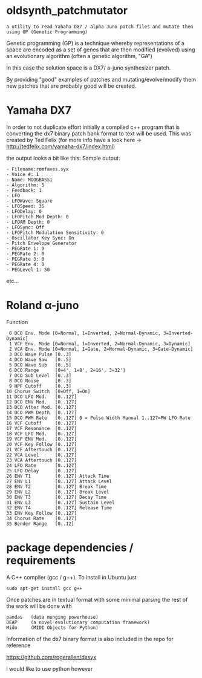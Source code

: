 # oldsynth_patchmutator
    a utility to read Yahaha DX7 / alpha Juno patch files and mutate then using GP (Genetic Programming)


Genetic programming (GP) is a technique whereby representations of a space are encoded as a set of genes that are then modified (evolved) using an evolutionary algorithm (often a genetic algorithm, "GA")


In this case the solution space is a DX7/ a-juno synthesizer patch.

By providing "good" examples of patches and mutating/evolve/modify them new patches that are probably good will be created.


# Yamaha DX7


In order to not duplicate effort initially a compiled c++ program that is converting the dx7 binary patch  bank format to text will be used.
This was created by Ted Felix (for more info have a look here -> http://tedfelix.com/yamaha-dx7/index.html)

the output looks a bit like this:
Sample output:

    - Filename:romfaves.syx
    - Voice #: 1
    - Name: MOOGBASS1
    - Algorithm: 5
    - Feedback: 1
    - LFO
    - LFOWave: Square
    - LFOSpeed: 35
    - LFODelay: 0
    - LFOPitch Mod Depth: 0
    - LFOAM Depth: 0
    - LFOSync: Off
    - LFOPitch Modulation Sensitivity: 0
    - Oscillator Key Sync: On
    - Pitch Envelope Generator
    - PEGRate 1: 0
    - PEGRate 2: 0
    - PEGRate 3: 0
    - PEGRate 4: 0
    - PEGLevel 1: 50

etc...


# Roland α-juno


Function

     0 DCO Env. Mode [0=Normal, 1=Inverted, 2=Normal-Dynamic, 3=Inverted-Dynamic]
     1 VCF Env. Mode [0=Normal, 1=Inverted, 2=Normal-Dynamic, 3=Dynamic]
     2 VCA Env. Mode [0=Normal, 1=Gate, 2=Normal-Dynamic, 3=Gate-Dynamic]
     3 DCO Wave Pulse [0..3]
     4 DCO Wave Saw   [0..5]
     5 DCO Wave Sub   [0..5]
     6 DCO Range      [0=4', 1=8', 2=16', 3=32']
     7 DCO Sub Level  [0..3]
     8 DCO Noise      [0..3]
     9 HPF Cutoff     [0..3]
    10 Chorus Switch  [0=Off, 1=On]
    11 DCO LFO Mod.   [0..127]
    12 DCO ENV Mod.   [0..127]
    13 DCO After Mod. [0..127]
    14 DCO PWM Depth  [0..127]
    15 DCO PWM Rate   [0..127] 0 = Pulse Width Manual 1..127=PW LFO Rate
    16 VCF Cutoff     [0..127]
    17 VCF Resonance  [0..127]
    18 VCF LFO Mod.   [0..127]
    19 VCF ENV Mod.   [0..127]
    20 VCF Key Follow [0..127]
    21 VCF Aftertouch [0..127]
    22 VCA Level      [0..127]
    23 VCA Aftertouch [0..127]
    24 LFO Rate       [0..127]
    25 LFO Delay      [0..127]
    26 ENV T1         [0..127] Attack Time
    27 ENV L1         [0..127] Attack Level
    28 ENV T2         [0..127] Break Time
    29 ENV L2         [0..127] Break Level
    30 ENV T3         [0..127] Decay Time
    31 ENV L3         [0..127] Sustain Level
    32 ENV T4         [0..127] Release Time
    33 ENV Key Follow [0..127]
    34 Chorus Rate    [0..127]
    35 Bender Range   [0..12]





# package dependencies / requirements

A C++ compiler (gcc / g++). To install in Ubuntu just

    sudo apt-get install gcc g++


Once patches are in textual format with some minimal parsing the rest of the work will be done with

    pandas   (data munging powerhouse)
    DEAP     (a novel evolutionary computation framework)
    Mido     (MIDI Objects for Python)


Information of the dx7 binary format is also included in the repo for reference


https://github.com/rogerallen/dxsyx

i would like to use python however
